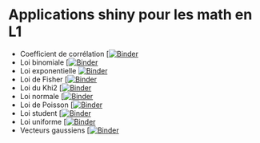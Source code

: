 # Applications shiny pour les math en L1

- Coefficient de corrélation [[![Binder](http://mybinder.org/badge_logo.svg)](http://mybinder.org/v2/gh/pnavaro/shiny-apps-mathL1/master?urlpath=shiny/coef-correlation/ShinyApps/)
- Loi binomiale [[![Binder](http://mybinder.org/badge_logo.svg)](http://mybinder.org/v2/gh/pnavaro/shiny-apps-mathL1/master?urlpath=shiny/loi-binomiale/ShinyApps/)
- Loi exponentielle [![Binder](http://mybinder.org/badge_logo.svg)](http://mybinder.org/v2/gh/pnavaro/shiny-apps-mathL1/master?urlpath=shiny/loi-exponentielle/ShinyApps/)
- Loi de Fisher [[![Binder](http://mybinder.org/badge_logo.svg)](http://mybinder.org/v2/gh/pnavaro/shiny-apps-mathL1/master?urlpath=shiny/loi-fisher/ShinyApps/)
- Loi du Khi2 [[![Binder](http://mybinder.org/badge_logo.svg)](http://mybinder.org/v2/gh/pnavaro/shiny-apps-mathL1/master?urlpath=shiny/loi-khi2/ShinyApps/)
- Loi normale [[![Binder](http://mybinder.org/badge_logo.svg)](http://mybinder.org/v2/gh/pnavaro/shiny-apps-mathL1/master?urlpath=shiny/loi-normale/ShinyApps/)
- Loi de Poisson [[![Binder](http://mybinder.org/badge_logo.svg)](http://mybinder.org/v2/gh/pnavaro/shiny-apps-mathL1/master?urlpath=shiny/loi-poisson/ShinyApps/)
- Loi student [[![Binder](http://mybinder.org/badge_logo.svg)](http://mybinder.org/v2/gh/pnavaro/shiny-apps-mathL1/master?urlpath=shiny/loi-student/ShinyApps/)
- Loi uniforme [[![Binder](http://mybinder.org/badge_logo.svg)](http://mybinder.org/v2/gh/pnavaro/shiny-apps-mathL1/master?urlpath=shiny/loi-uniforme/ShinyApps/)
- Vecteurs gaussiens [[![Binder](http://mybinder.org/badge_logo.svg)](http://mybinder.org/v2/gh/pnavaro/shiny-apps-mathL1/master?urlpath=shiny/vec-gaussiens/ShinyApps/)

